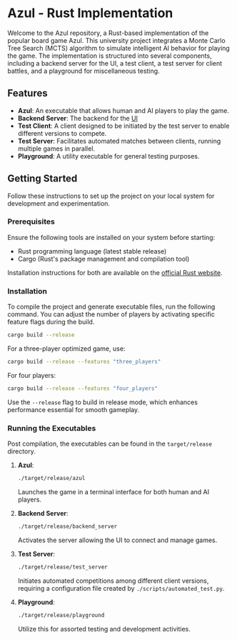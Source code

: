 # Azul - Rust Implementation

Welcome to the Azul repository, a Rust-based implementation of the popular board game Azul. This university project integrates a Monte Carlo Tree Search (MCTS) algorithm to simulate intelligent AI behavior for playing the game. The implementation is structured into several components, including a backend server for the UI, a test client, a test server for client battles, and a playground for miscellaneous testing.

## Features
- **Azul**: An executable that allows human and AI players to play the game.
- **Backend Server**: The backend for the [UI](https://github.com/Dahmspiegel/Uni-Azul-Frontend)
- **Test Client**: A client designed to be initiated by the test server to enable different versions to compete.
- **Test Server**: Facilitates automated matches between clients, running multiple games in parallel.
- **Playground**: A utility executable for general testing purposes.

## Getting Started

Follow these instructions to set up the project on your local system for development and experimentation.

### Prerequisites

Ensure the following tools are installed on your system before starting:
- Rust programming language (latest stable release)
- Cargo (Rust's package management and compilation tool)

Installation instructions for both are available on the [official Rust website](https://www.rust-lang.org/tools/install).

### Installation
To compile the project and generate executable files, run the following command. You can adjust the number of players by activating specific feature flags during the build.

```bash
cargo build --release
```
For a three-player optimized game, use:
```bash
cargo build --release --features "three_players"
```
For four players:
```bash
cargo build --release --features "four_players"
```
Use the `--release` flag to build in release mode, which enhances performance essential for smooth gameplay.

### Running the Executables

Post compilation, the executables can be found in the `target/release` directory.

1. **Azul**:
    ```bash
    ./target/release/azul
    ```
    Launches the game in a terminal interface for both human and AI players.

2. **Backend Server**:
    ```bash
    ./target/release/backend_server
    ```
   Activates the server allowing the UI to connect and manage games.

3. **Test Server**:
    ```bash
    ./target/release/test_server
    ```
   Initiates automated competitions among different client versions, requiring a configuration file created by `./scripts/automated_test.py`.

4. **Playground**:
    ```bash
    ./target/release/playground
    ```
   Utilize this for assorted testing and development activities.